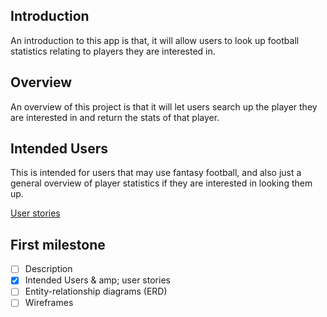 ## Introduction
An introduction to this app is that, it will allow users to
look up football statistics relating to players they are interested in.

## Overview
An overview of this project is that it will let users search up the player
they are interested in and return the stats of that player.

## Intended Users
This is intended for users that may use fantasy football, and also
just a general overview of player statistics if they are interested in
looking them up.

[User stories](docs/user-stories.md)

## First milestone

* [ ] Description
* [x] Intended Users & amp; user stories
* [ ] Entity-relationship diagrams (ERD)
* [ ] Wireframes